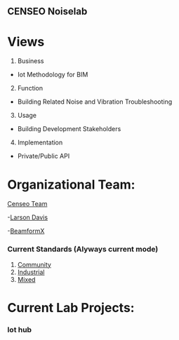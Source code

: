 ## CENSEO Noiselab
# Views
1. Business
- Iot Methodology for BIM

2. Function
- Building Related Noise and Vibration Troubleshooting

3. Usage
- Building Development Stakeholders

4. Implementation
- Private/Public API 

# Organizational Team:

[Censeo Team](https://www.censeo.design)

-[Larson Davis](http://www.larsondavis.com/Products/NoiseMonitoringSystems)

-[BeamformX](https://www.optinav.com/beamformx-aeroacoustic-detector)

### Current Standards (Alyways current mode)
1. [Community](routeC)
2. [Industrial](routeI)
3. [Mixed](routeM)

# Current Lab Projects:

### Iot hub

